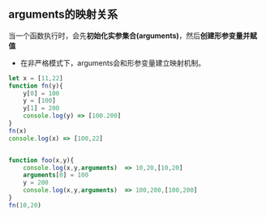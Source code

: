 ## arguments的映射关系

当一个函数执行时，会先**初始化实参集合(arguments)**，然后**创建形参变量并赋值**

- 在非严格模式下，arguments会和形参变量建立映射机制。

```javascript
let x = [11,22]
function fn(y){
    y[0] = 100
    y = [100]
    y[1] = 200
    console.log(y) => [100.200]
}
fn(x)
console.log(x) => [100,22]


function foo(x,y){
    console.log(x,y,arguments)	=> 10,20,[10,20]
    arguments[0] = 100
    y = 200
    console.log(x,y,arguments)	=> 100,200,[100,200]
}
fn(10,20)
```

